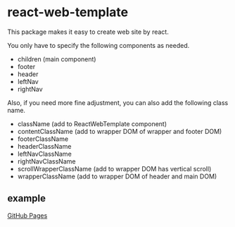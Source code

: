 # react-web-template

This package makes it easy to create web site by react.

You only have to specify the following components as needed.

- children (main component)
- footer
- header
- leftNav
- rightNav

Also, if you need more fine adjustment, you can also add the
following class name.

- className (add to ReactWebTemplate component)
- contentClassName (add to wrapper DOM of wrapper and footer DOM)
- footerClassName
- headerClassName
- leftNavClassName
- rightNavClassName
- scrollWrapperClassName (add to wrapper DOM has vertical scroll)
- wrapperClassName (add to wrapper DOM of header and main DOM)

## example

[GitHub Pages](https://piro0919.github.io/react-web-template/)
